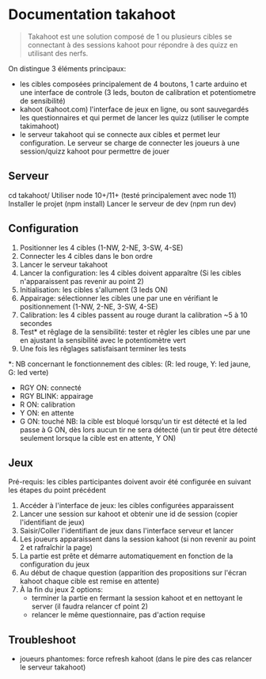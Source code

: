 # Documentation takahoot
> Takahoot est une solution composé de 1 ou plusieurs cibles se connectant à des sessions kahoot pour répondre à des
quizz en utilisant des nerfs.

On distingue 3 éléments principaux:
- les cibles composées principalement de 4 boutons, 1 carte arduino et une interface de controle (3 leds, bouton de 
calibration et potentiometre de sensibilité)
- kahoot (kahoot.com) l'interface de jeux en ligne, ou sont sauvegardés les questionnaires et qui permet de lancer les
quizz (utiliser le compte takimahoot)
- le serveur takahoot qui se connecte aux cibles et permet leur configuration. Le serveur se charge de connecter les
joueurs à une session/quizz kahoot pour permettre de jouer

## Serveur
cd takahoot/
Utiliser node 10+/11+ (testé principalement avec node 11)
Installer le projet (npm install)
Lancer le serveur de dev (npm run dev)

## Configuration
1. Positionner les 4 cibles (1-NW, 2-NE, 3-SW, 4-SE)
2. Connecter les 4 cibles dans le bon ordre
3. Lancer le serveur takahoot
4. Lancer la configuration: les 4 cibles doivent apparaître (Si les cibles n'apparaissent pas revenir au point 2)
5. Initialisation: les cibles s'allument (3 leds ON)
6. Appairage: sélectionner les cibles une par une en vérifiant le positionnement (1-NW, 2-NE, 3-SW, 4-SE)
7. Calibration: les 4 cibles passent au rouge durant la calibration ~5 à 10 secondes
8. Test* et rêglage de la sensibilité: tester et rêgler les cibles une par une en ajustant la sensibilité avec le potentiomètre
vert 
9. Une fois les rêglages satisfaisant terminer les tests

*: NB concernant le fonctionnement des cibles:
(R: led rouge, Y: led jaune, G: led verte)
- RGY ON: connecté
- RGY BLINK: appairage
- R ON: calibration
- Y ON: en attente
- G ON: touché
NB: la cible est bloqué lorsqu'un tir est détecté et la led passe à G ON, dès lors aucun tir ne sera détecté (un tir 
peut être détecté seulement lorsque la cible est en attente, Y ON)

## Jeux
Pré-requis: les cibles participantes doivent avoir été configurée en suivant les étapes du point précédent
1. Accéder à l'interface de jeux: les cibles configurées apparaissent
2. Lancer une session sur kahoot et obtenir une id de session (copier l'identifiant de jeux)
3. Saisir/Coller l'identifiant de jeux dans l'interface serveur et lancer
4. Les joueurs apparaissent dans la session kahoot (si non revenir au point 2 et rafraîchir la page)
5. La partie est prête et démarre automatiquement en fonction de la configuration du jeux
6. Au début de chaque question (apparition des propositions sur l'écran kahoot chaque cible est remise en attente)
7. À la fin du jeux 2 options:
    - terminer la partie en fermant la session kahoot et en nettoyant le server (il faudra relancer cf point 2)
    - relancer le même questionnaire, pas d'action requise
    
## Troubleshoot
* joueurs phantomes: force refresh kahoot (dans le pire des cas relancer le serveur takahoot)

